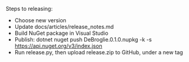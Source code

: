 Steps to releasing:
 * Choose new version
 * Update docs/articles/release_notes.md
 * Build NuGet package in Visual Studio
 * Publish:
    dotnet nuget push DeBroglie.0.1.0.nupkg -k <api-key> -s https://api.nuget.org/v3/index.json
 * Run release.py, then upload release.zip to GitHub, under a new tag